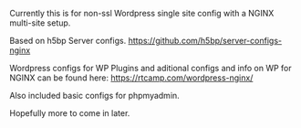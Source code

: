 Currently this is for non-ssl Wordpress single site config with a NGINX multi-site setup.

Based on h5bp Server configs.
https://github.com/h5bp/server-configs-nginx

Wordpress configs for WP Plugins and aditional configs and info on WP for NGINX can be found here:
https://rtcamp.com/wordpress-nginx/

Also included basic configs for phpmyadmin.

Hopefully more to come in later.
